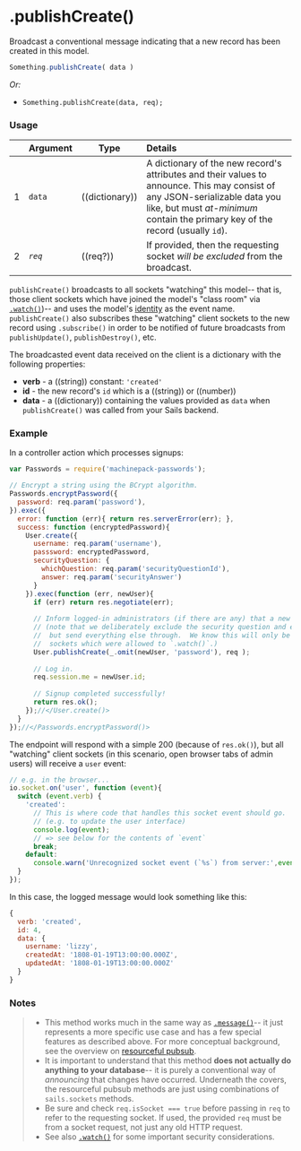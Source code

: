 # .publishCreate()

Broadcast a conventional message indicating that a new record has been created in this model.


```js
Something.publishCreate( data )
```

_Or:_
- `Something.publishCreate(data, req);`



### Usage

|   |     Argument        | Type                | Details    |
|---|:--------------------|---------------------|:-----------|
| 1 | `data`           |  ((dictionary))     |   A dictionary of the new record's attributes and their values to announce.  This may consist of any JSON-serializable data you like, but must _at-minimum_ contain the primary key of the record (usually `id`).
| 2 | _`req`_             |  ((req?))           | If provided, then the requesting socket _will be excluded_ from the broadcast.


`publishCreate()` broadcasts to all sockets "watching" this model-- that is, those client sockets which have joined the model's "class room" via [`.watch()`](http://next.sailsjs.org/documentation/reference/web-sockets/resourceful-pub-sub/watch))-- and uses the model's [identity](http://sailsjs.org/documentation/concepts/models-and-orm/model-settings#?identity) as the event name.  `publishCreate()` also subscribes these "watching" client sockets to the new record using `.subscribe()` in order to be notified of future broadcasts from `publishUpdate()`, `publishDestroy()`, etc.

The broadcasted event data received on the client is a dictionary with the following properties:

+ **verb**  - a ((string)) constant: `'created'`
+ **id** - the new record's `id` which is a ((string)) or ((number))
+ **data** - a ((dictionary)) containing the values provided as `data` when `publishCreate()` was called from your Sails backend.




### Example

In a controller action which processes signups:

```javascript
var Passwords = require('machinepack-passwords');

// Encrypt a string using the BCrypt algorithm.
Passwords.encryptPassword({
  password: req.param('password'),
}).exec({
  error: function (err){ return res.serverError(err); },
  success: function (encryptedPassword){
    User.create({
      username: req.param('username'),
      passsword: encryptedPassword,
      securityQuestion: {
        whichQuestion: req.param('securityQuestionId'),
        answer: req.param('securityAnswer')
      }
    }).exec(function (err, newUser){
      if (err) return res.negotiate(err);
      
      // Inform logged-in administrators (if there are any) that a new user has signed up.
      // (note that we deliberately exclude the security question and encrypted password,
      //  but send everything else through.  We know this will only be received by client
      //  sockets which were allowed to `.watch()`.)
      User.publishCreate(_.omit(newUser, 'password'), req );
      
      // Log in.
      req.session.me = newUser.id;
      
      // Signup completed successfully!
      return res.ok();
    });//</User.create()>
  }
});//</Passwords.encryptPassword()>
```

The endpoint will respond with a simple 200 (because of `res.ok()`), but all "watching" client sockets (in this scenario, open browser tabs of admin users) will receive a `user` event:

```js
// e.g. in the browser...
io.socket.on('user', function (event){
  switch (event.verb) {
    'created':
      // This is where code that handles this socket event should go.
      // (e.g. to update the user interface)
      console.log(event);
      // => see below for the contents of `event`
      break;
    default: 
      console.warn('Unrecognized socket event (`%s`) from server:',event.verb, event);
  }
});
```

In this case, the logged message would look something like this:

```js
{
  verb: 'created',
  id: 4,
  data: {
    username: 'lizzy',
    createdAt: '1808-01-19T13:00:00.000Z',
    updatedAt: '1808-01-19T13:00:00.000Z'
  }
}
```



### Notes

> + This method works much in the same way as [`.message()`](http://sailsjs.org/documentation/reference/web-sockets/resourceful-pub-sub/message)-- it just represents a more specific use case and has a few special features as described above.  For more conceptual background, see the overview on [resourceful pubsub](http://sailsjs.org/documentation/reference/web-sockets/resourceful-pub-sub).
> + It is important to understand that this method **does not actually do anything to your database**-- it is purely a conventional way of _announcing_ that changes have occurred.  Underneath the covers, the resourceful pubsub methods are just using combinations of `sails.sockets` methods.
> + Be sure and check `req.isSocket === true` before passing in `req` to refer to the requesting socket.  If used, the provided `req` must be from a socket request, not just any old HTTP request.
> + See also [`.watch()`](http://sailsjs.org/documentation/reference/web-sockets/resourceful-pub-sub/watch) for some important security considerations.




<docmeta name="displayName" value=".publishCreate()">


